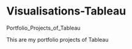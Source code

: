 # Visualisations-Tableau

Portfolio_Projects_of_Tableau

This are my portfolio projects of Tableau
   
